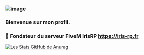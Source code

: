 ### ![image](https://user-images.githubusercontent.com/94976902/159094414-5706f4c5-8236-445c-b0e9-42ee4b93d174.png)
### Bienvenue sur mon profil.
### 🔭 Fondateur du serveur FiveM IrisRP https://iris-rp.fr
[![Les Stats GitHub de Anurag](https://github-readme-stats.vercel.app/api?8dsss=anuraghazra)](https://github.com/anuraghazra/github-readme-stats)

